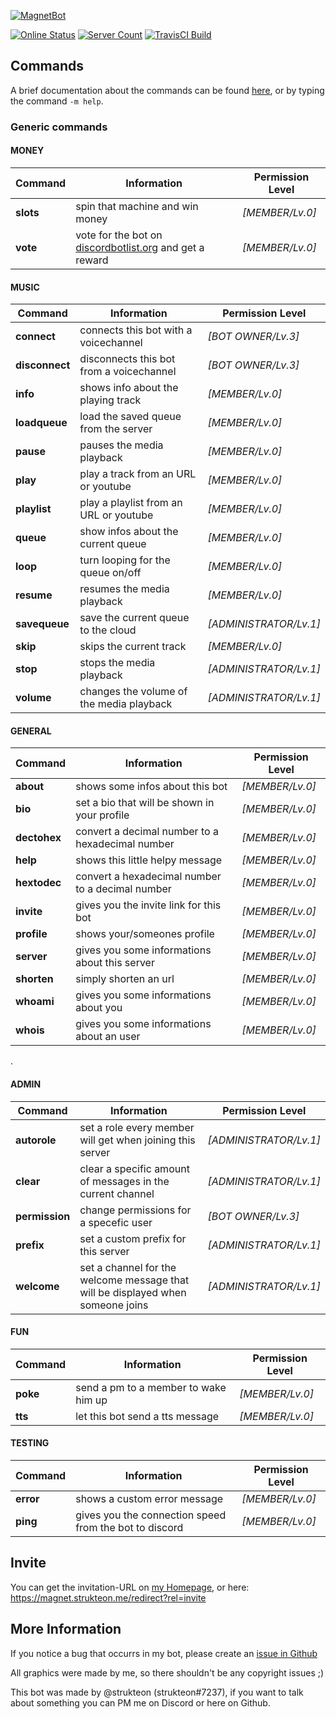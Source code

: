[![MagnetBot](https://raw.githubusercontent.com/strukteon/MagnetBot/master/resources/images/magnetbot_logo_btn-01.png)](https://magnet.strukteon.me)

[![Online Status](https://discordbots.org/api/widget/status/389016516261314570.svg)](https://discordbots.org/bot/389016516261314570)
[![Server Count](https://discordbots.org/api/widget/servers/389016516261314570.svg?noavatar=true)](https://discordbots.org/bot/389016516261314570)
[![TravisCI Build](https://travis-ci.org/strukteon/MagnetBot.svg?branch=master)](https://travis-ci.org/strukteon/MagnetBot)

## Commands

A brief documentation about the commands can be found [here](https://magnetbot.net/documentation), or by typing the command ``-m help``.

### Generic commands

#### MONEY
Command | Information | Permission Level
---- | ---- | ----
**slots** | spin that machine and win money | *[MEMBER/Lv.0]*
**vote** | vote for the bot on [discordbotlist.org](https://discordbots.org/bot/389016516261314570/vote) and get a reward | *[MEMBER/Lv.0]*


#### MUSIC
Command | Information | Permission Level
---- | ---- | ----
**connect** | connects this bot with a voicechannel | *[BOT OWNER/Lv.3]*
**disconnect** | disconnects this bot from a voicechannel | *[BOT OWNER/Lv.3]*
**info** | shows info about the playing track | *[MEMBER/Lv.0]*
**loadqueue** | load the saved queue from the server | *[MEMBER/Lv.0]*
**pause** | pauses the media playback | *[MEMBER/Lv.0]*
**play** | play a track from an URL or youtube | *[MEMBER/Lv.0]*
**playlist** | play a playlist from an URL or youtube | *[MEMBER/Lv.0]*
**queue** | show infos about the current queue | *[MEMBER/Lv.0]*
**loop** | turn looping for the queue on/off | *[MEMBER/Lv.0]*
**resume** | resumes the media playback | *[MEMBER/Lv.0]*
**savequeue** | save the current queue to the cloud | *[ADMINISTRATOR/Lv.1]*
**skip** | skips the current track | *[MEMBER/Lv.0]*
**stop** | stops the media playback | *[ADMINISTRATOR/Lv.1]*
**volume** | changes the volume of the media playback | *[ADMINISTRATOR/Lv.1]*


#### GENERAL
Command | Information | Permission Level
---- | ---- | ----
**about** | shows some infos about this bot | *[MEMBER/Lv.0]*
**bio** | set a bio that will be shown in your profile | *[MEMBER/Lv.0]*
**dectohex** | convert a decimal number to a hexadecimal number | *[MEMBER/Lv.0]*
**help** | shows this little helpy message | *[MEMBER/Lv.0]*
**hextodec** | convert a hexadecimal number to a decimal number | *[MEMBER/Lv.0]*
**invite** | gives you the invite link for this bot | *[MEMBER/Lv.0]*
**profile** | shows your/someones profile | *[MEMBER/Lv.0]*
**server** | gives you some informations about this server | *[MEMBER/Lv.0]*
**shorten** | simply shorten an url | *[MEMBER/Lv.0]*
**whoami** | gives you some informations about you | *[MEMBER/Lv.0]*
**whois** | gives you some informations about an user | *[MEMBER/Lv.0]*

.

#### ADMIN
Command | Information | Permission Level
---- | ---- | ----
**autorole** | set a role every member will get when joining this server | *[ADMINISTRATOR/Lv.1]*
**clear** | clear a specific amount of messages in the current channel | *[ADMINISTRATOR/Lv.1]*
**permission** | change permissions for a specefic user | *[BOT OWNER/Lv.3]*
**prefix** | set a custom prefix for this server | *[ADMINISTRATOR/Lv.1]*
**welcome** | set a channel for the welcome message that will be displayed when someone joins | *[ADMINISTRATOR/Lv.1]*


#### FUN
Command | Information | Permission Level
---- | ---- | ----
**poke** | send a pm to a member to wake him up | *[MEMBER/Lv.0]*
**tts** | let this bot send a tts message | *[MEMBER/Lv.0]*


#### TESTING
Command | Information | Permission Level
---- | ---- | ----
**error** | shows a custom error message | *[MEMBER/Lv.0]*
**ping** | gives you the connection speed from the bot to discord | *[MEMBER/Lv.0]*
## Invite

You can get the invitation-URL on [my Homepage](https://magnet.strukteon.me), or here: <https://magnet.strukteon.me/redirect?rel=invite>

## More Information

If you notice a bug that occurrs in my bot, please create an [issue in Github](https://github.com/strukteon/MagnetBot/issues/new)

All graphics were made by me, so there shouldn't be any copyright issues ;)

This bot was made by @strukteon (strukteon#7237), if you want to talk about something you can PM me on Discord or here on Github.
